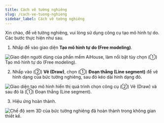 ```yaml
---
title: Cách vẽ tường nghiêng
slug: /cach-ve-tuong-nghieng
sidebar_label: Cách vẽ tường nghiêng
---
```


Xin chào, để vẽ tường nghiêng, vui lòng sử dụng công cụ tạo mô hình tự do. Các bước thực hiện như sau.

1. Nhấp để vào giao diện **Tạo mô hình tự do (Free modeling)**.

![Giao diện người dùng của phần mềm AiHouse, làm nổi bật tùy chọn (①) Tạo mô hình tự do (Free modeling).](https://storage.googleapis.com/jegavn_kb/images/931f2240-8283-4a9b-bc13-951b25a415fc.png)

2. Nhấp vào (②) **Vẽ (Draw)**, chọn (①) **Đoạn thẳng (Line segment)** để vẽ hình dạng của bức tường nghiêng, sau đó kéo dài hình dạng đó.

![Giao diện tạo mô hình hiển thị quá trình chọn công cụ (②) Vẽ (Draw) và sau đó là (①) Đoạn thẳng (Line segment).](https://storage.googleapis.com/jegavn_kb/images/36bb5021-8c94-44de-90c5-8828b4e2032d.png)

3. Hiệu ứng hoàn thành.

![Chế độ xem 3D của bức tường nghiêng đã hoàn thành trong không gian thiết kế.](https://storage.googleapis.com/jegavn_kb/images/d3dcd90d-28df-4242-86b8-5394ea8259ff.png)